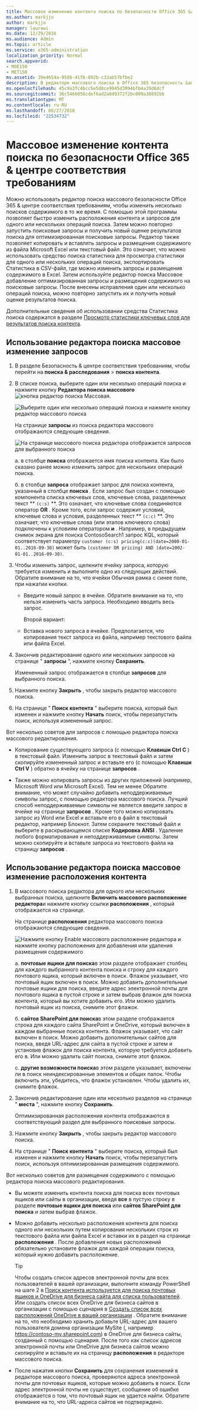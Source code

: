 ```yaml
---
title: Массовое изменение контента поиска по безопасности Office 365 &amp; центре соответствия требованиям
ms.author: markjjo
author: markjjo
manager: laurawi
ms.date: 12/29/2016
ms.audience: Admin
ms.topic: article
ms.service: o365-administration
localization_priority: Normal
search.appverid:
- MOE150
- MET150
ms.assetid: 39e4654a-9588-41f6-892b-c33ab57bfbe2
description: В редакторе массового поиска в Office 365 безопасность &amp; центре соответствия требованиям для изменения расположения контента и запросов для поиска содержимого.
ms.openlocfilehash: 45c9a3fc4bcc5e5d8ce9945d3094bfb4a39d6dcf
ms.sourcegitcommit: 36c5466056cdef6ad2a8d9372f2bc009a30892bb
ms.translationtype: MT
ms.contentlocale: ru-RU
ms.lasthandoff: 08/27/2018
ms.locfileid: "22534732"
---
```

# <a name="bulk-edit-content-searches-in-the-office-365-security-amp-compliance-center"></a>Массовое изменение контента поиска по безопасности Office 365 &amp; центре соответствия требованиям

Можно использовать редактор поиска массового безопасности Office 365 &amp; центре соответствия требованиям, чтобы изменить несколько поисков содержимого в то же время. С помощью этой программы позволяет быстро изменить расположения контента и запросов для одного или нескольких операций поиска. Затем можно повторно запустить поисковые запросы и получить новый оценке результатов поиска для оптимизированная поисковые запросы. Редактор также позволяет копировать и вставлять запросы и размещения содержимого из файла Microsoft Excel или текстовый файл. Это означает, что можно использовать средство поиска статистика для просмотра статистики для одного или нескольких операций поиска, экспортировать Статистика в CSV-файл, где можно изменить запросы и размещения содержимого в Excel. Затем используйте редактор поиска Массовое добавление оптимизированная запросы и размещения содержимого на поисковые запросы. После внесены исправления один или несколько операций поиска, можно повторно запустить их и получить новый оценке результатов поиска.
  
Дополнительные сведения об использовании средства Статистика поиска содержатся в разделе [Просмотр статистики ключевых слов для результатов поиска контента](view-keyword-statistics-for-content-search.md).
  
## <a name="use-the-bulk-search-editor-to-change-queries"></a>Использование редактора поиска массовое изменение запросов

1. В разделе Безопасность &amp; центре соответствия требованиям, чтобы перейти на **поиска &amp; расследования** \> **поиска контента**.
    
2. В списке поиска, выберите один или несколько операций поиска и нажмите кнопку **Редактора поиска массового** ![кнопка редактор поиска Массовая](media/1ddb3d18-2f00-4a7b-98a6-817ca5ec7014.png).
    
    ![Выберите один или несколько операций поиска и нажмите кнопку редактор массового поиска](media/600c9716-89a2-4451-b111-fa7cfaad2006.png)
  
    На странице **запросы** из поиска редактора массового отображаются следующие сведения. 
    
    ![На странице массового поиска редактора отображается запросов для выбранного поиска](media/189659af-cc78-4479-b0bc-a93decad2f6c.png)
  
    а. в столбце **поиска** отображается имя поиска контента. Как было сказано ранее можно изменить запрос для нескольких операций поиска. 
    
    б. в столбце **запроса** отображает запрос для поиска контента, указанный в столбце **поиска** . Если запрос был создан с помощью компонента списка ключевых слов, ключевые слова, разделенных текст ** `(c:s)` **. Это означает, что ключевые слова соединяются оператор **OR** . Кроме того, если запрос содержит условий, ключевые слова и условия, разделенных текст ** `(c:c)` **. Это означает, что ключевые слова (или этапов ключевого слова) подключены к условиям оператором **и** . Например, в предыдущем снимок экрана для поиска ContosoSearch1 запрос KQL, который соответствует параметру `customer (c:s) pricing(c:c)(date=2000-01-01..2016-09-30)` может быть `(customer OR pricing) AND (date=2002-01-01..2016-09-30)`.
    
3. Чтобы изменить запрос, щелкните ячейку запроса, которую требуется изменить и выполните одно из следующих действий. Обратите внимание на то, что ячейки Обычная рамка с синее поле, при нажатии кнопки.
    
   - Введите новый запрос в ячейке. Обратите внимание на то, что нельзя изменить часть запроса. Необходимо вводить весь запрос.
    
      Второй вариант:
    
    - Вставка нового запроса в ячейке. Предполагается, что копирования текст запроса из файла, например текстового файла или файла Excel.
    
4. Закончив редактирование одного или нескольких запросов на странице " **запросы** ", нажмите кнопку **Сохранить**.
    
    Измененный запрос отображается в столбце **запросов** для выбранного поиска. 
    
5. Нажмите кнопку **Закрыть** , чтобы закрыть редактор массового поиска. 
    
6. На странице " **Поиск контента** " выберите поиска, который был изменен и нажмите кнопку **Начать** поиск, чтобы перезапустить поиск, используя измененный запрос. 
    
Вот несколько советов для запросов с помощью редактора поиска массового редактирования.
  
- Копирование существующего запроса (с помощью **Клавиши Ctrl C** ) в текстовый файл. Изменить запрос в текстовый файл и затем скопируйте измененный запрос и вставьте его (с помощью **Клавиши Ctrl V** ) обратно в ячейку на странице **запросов** . 
    
- Также можно копировать запросы из других приложений (например, Microsoft Word или Microsoft Excel). Тем не менее Обратите внимание, что может случайно добавить неподдерживаемые символы запрос, с помощью редактора массового поиска. Лучший способ неподдерживаемые символы не является введите запрос в ячейке на странице **запросов** . Кроме того можно копировать запрос из Word или Excel и вставьте его в файл в текстовый редактор, например Блокнот. Затем сохраните текстовый файл и выберите в раскрывающемся списке **Кодировка** **ANSI** . Удаление любого форматирования и неподдерживаемые символы. Затем можно скопируйте и вставьте запроса из текстового файла на страницу **запросов** . 
    
  
## <a name="use-the-bulk-search-editor-to-change-content-locations"></a>Использование редактора поиска массовое изменение расположения контента

1. В массового поиска редактора для одного или нескольких выбранных поиска, щелкните **Включить массового расположение редактора**и нажмите кнопку ссылки **расположения** , который отображается на странице. 
    
    На странице **расположения** редактора массового поиска отображаются следующие сведения. 
    
    ![Нажмите кнопку Enable массового расположение редактора и нажмите кнопку расположения для добавления или удаления размещения содержимого](media/a5a468ce-bd63-4c53-bc37-ff64cf769e59.png)
  
    a. **почтовые ящики для поиска**в этом разделе отображает столбец для каждого выбранного контента поиска и строку для каждого почтового ящика, который включен в поиск. Флажок указывает, что почтовый ящик включен в поиск. Можно добавить дополнительные почтовые ящики для поиска, введите адрес электронной почты для почтового ящика в пустой строке и затем выбрав флажок для поиска контента, который вы хотите добавить его. Или можно удалить почтовый ящик из поиска, снимите этот флажок.
    
    б. **сайтов SharePoint для поиска**в этом разделе отображается строка для каждого сайта SharePoint и OneDrive, который включен в каждом выбранные поиска контента. Флажок указывает, что сайт включен в поиск. Можно добавить дополнительных сайтов для поиска, введя URL-адрес для сайта в пустой строке и затем и установив флажок для поиска контента, которую требуется добавить его в. Или можно удалить сайт поиска, снимите этот флажок.
    
    c. **другие возможности поиска**в этом разделе указывает, включены ли в поиск неиндексированные элементов и общих папок. Чтобы включить эти, убедитесь, что флажок установлен. Чтобы удалить их, снимите флажок.
    
2. Закончив редактирование один или несколько разделов на странице " **места** ", нажмите кнопку **Сохранить**.
    
    Оптимизированная расположения контента отображаются в соответствующий раздел для выбранного поисковые запросы.
    
3. Нажмите кнопку **Закрыть** , чтобы закрыть редактор массового поиска. 
    
4. На странице " **Поиск контента** " выберите поиска, который был изменен и нажмите кнопку **Начать** поиск, чтобы перезапустить поиск, используя оптимизированная размещения содержимого. 
    
Вот несколько советов для размещения содержимого с помощью редактора поиска массового редактирования.
  
- Вы можете изменить контента поиска для поиска всех почтовых ящиков или сайты в организации, введя **все** в пустую строку в разделе **почтовые ящики для поиска** или **сайтов SharePoint для поиска** и затем выбрав флажок. 
    
- Можно добавить несколько расположения контента для поиска одного или нескольких путем копирования нескольких строк из текстового файла или файла Excel и вставки их в раздел на странице **расположения** . После добавления новых расположений обязательно установите флажок для каждой операции поиска, который нужно добавить расположение. 
    
    > [!TIP]
    > Чтобы создать список адресов электронной почты для всех пользователей в вашей организации, выполните команду PowerShell на шаге 2 в [Поиск контента используется для поиска почтовых ящиков и OneDrive для бизнеса сайта для списка пользователей](search-the-mailbox-and-onedrive-for-business-for-a-list-of-users.md#step2). Или создать список всех OneDrive для бизнеса сайтов в организации с помощью сценария в [Создать список всех расположений OneDrive в вашей организации](https://support.office.com/article/8e200cb2-c768-49cb-88ec-53493e8ad80a) . Обратите внимание на то, что необходимо хранить добавьте URL-адрес для вашего пользователя домена организации MySite (, например https://contoso-my.sharepoint.com) в OneDrive для бизнеса сайты, созданный с помощью сценария. После того как список адресов электронной почты или OneDrive для бизнеса сайтов можно скопируйте и вставьте их на страницу **расположения** в редакторе массового поиска. 
  
- После нажатия кнопки **Сохранить** для сохранения изменений в редакторе массового поиска, проверяются адреса электронной почты для почтовых ящиков, которые можно добавить в поиск. Если адрес электронной почты не существует, сообщение об ошибке отображается о том, что почтовый ящик не удается найти. Обратите внимание на то, что URL-адреса сайтов не подтверждено. 
  

